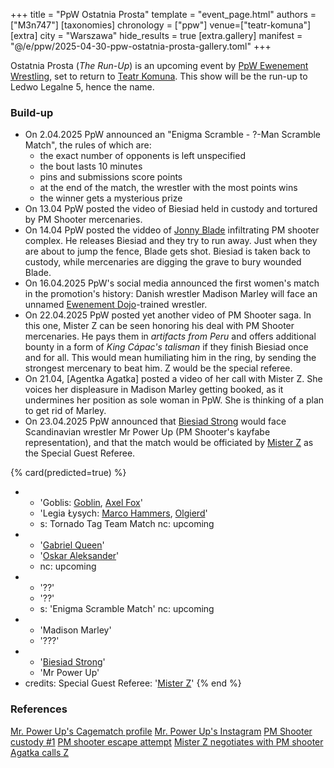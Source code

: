 +++
title = "PpW Ostatnia Prosta"
template = "event_page.html"
authors = ["M3n747"]
[taxonomies]
chronology = ["ppw"]
venue=["teatr-komuna"]
[extra]
city = "Warszawa"
hide_results = true
[extra.gallery]
manifest = "@/e/ppw/2025-04-30-ppw-ostatnia-prosta-gallery.toml"
+++

Ostatnia Prosta (_The Run-Up_) is an upcoming event by [PpW Ewenement Wrestling](@/o/ppw.md), set to return to [Teatr Komuna](@/v/teatr-komuna.md). This show will be the run-up to Ledwo Legalne 5, hence the name.

### Build-up

* On 2.04.2025 PpW announced an "Enigma Scramble - ?-Man Scramble Match", the rules of which are:
  * the exact number of opponents is left unspecified
  * the bout lasts 10 minutes
  * pins and submissions score points
  * at the end of the match, the wrestler with the most points wins
  * the winner gets a mysterious prize
* On 13.04 PpW posted the video of Biesiad held in custody and tortured by PM Shooter mercenaries.
* On 14.04 PpW posted the viddeo of [Jonny Blade](@/w/johnny-blade.md) infiltrating PM shooter complex. He releases Biesiad and they try to run away. Just when they are about to jump the fence, Blade gets shot. Biesiad is taken back to custody, while mercenaries are digging the grave to bury wounded Blade.
* On 16.04.2025 PpW's social media announced the first women's match in the promotion's history: Danish wrestler Madison Marley will face an unnamed [Ewenement Dojo](@/o/ewenement-dojo.md)-trained wrestler.
* On 22.04.2025 PpW posted yet another video of PM Shooter saga. In this one, Mister Z can be seen honoring his deal with PM Shooter mercenaries. He pays them in _artifacts from Peru_ and offers additional bounty in a form of _King Cápac's talisman_ if they finish Biesiad once and for all. This would mean humiliating him in the ring, by sending the strongest mercenary to beat him. Z would be the special referee.
* On 21.04, [Agentka Agatka] posted a video of her call with Mister Z. She voices her displeasure in Madison Marley getting booked, as it undermines her position as sole woman in PpW. She is thinking of a plan to get rid of Marley.
* On 23.04.2025 PpW announced that [Biesiad Strong](@/w/biesiad.md) would face Scandinavian wrestler Mr Power Up (PM Shooter's kayfabe representation), and that the match would be officiated by [Mister Z](@/w/mister-z.md) as the Special Guest Referee.

{% card(predicted=true) %}
- - 'Goblis: [Goblin](@/w/goblin.md), [Axel Fox](@/w/axel-fox.md)'
  - 'Legia Łysych: [Marco Hammers](@/w/marco-hammers.md), [Olgierd](@/w/olgierd.md)'
  - s: Tornado Tag Team Match
    nc: upcoming
- - '[Gabriel Queen](@/w/gabriel-queen.md)'
  - '[Oskar Aleksander](@/w/oskar-aleksander.md)'
  - nc: upcoming
- - '??'
  - '??'
  - s: 'Enigma Scramble Match'
    nc: upcoming
- - 'Madison Marley'
  - '???'
- - '[Biesiad Strong](@/w/biesiad.md)'
  - 'Mr Power Up'
- credits:
    Special Guest Referee: '[Mister Z](@/w/mister-z.md)'
{% end %}

### References

[Mr. Power Up's Cagematch profile](https://www.cagematch.net/?id=2&nr=29033&gimmick=Flex+Powers)
[Mr. Power Up's Instagram](https://www.instagram.com/mrpowerup_flexpowers/)
[PM Shooter custody #1](https://www.instagram.com/p/DIZE3pEKw7o/)
[PM shooter escape attempt](https://www.instagram.com/p/DIbwspSqOSP/)
[Mister Z negotiates with PM shooter](https://www.instagram.com/p/DIwbHBYqVCl/)
[Agatka calls Z](https://www.instagram.com/p/DIuPb6kuN2h/)
